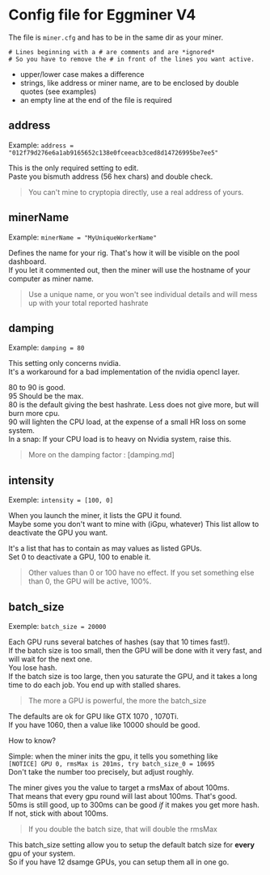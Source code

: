 # Config file for Eggminer V4

The file is `miner.cfg` and has to be in the same dir as your miner.

```
# Lines beginning with a # are comments and are *ignored*
# So you have to remove the # in front of the lines you want active.
```

- upper/lower case makes a difference  
- strings, like address or miner name, are to be enclosed by double quotes (see examples)
- an empty line at the end of the file is required

## address

Example: `address = "012f79d276e6a1ab9165652c138e0fceeacb3ced8d14726995be7ee5"`

This is the only required setting to edit.  
Paste you bismuth address (56 hex chars) and double check.  

> You can't mine to cryptopia directly, use a real address of yours.

## minerName

Example: `minerName = "MyUniqueWorkerName"`

Defines the name for your rig. That's how it will be visible on the pool dashboard.  
If you let it commented out, then the miner will use the hostname of your computer as miner name.

> Use a unique name, or you won't see individual details and will mess up with your total reported hashrate

## damping

Example: `damping = 80`

This setting only concerns nvidia.  
It's a workaround for a bad implementation of the nvidia opencl layer.

80 to 90 is good.  
95 Should be the max.  
80 is the default giving the best hashrate. Less does not give more, but will burn more cpu.  
90 will lighten the CPU load, at the expense of a small HR loss on some system.  
In a snap: If your CPU load is to heavy on Nvidia system, raise this.

> More on the damping factor : [damping.md]

## intensity

Exemple: `intensity = [100, 0]`

When you launch the miner, it lists the GPU it found.  
Maybe some you don't want to mine with (iGpu, whatever)
This list allow to deactivate the GPU you want.

It's a list that has to contain as may values as listed GPUs.  
Set 0 to deactivate a GPU, 100 to enable it.  

> Other values than 0 or 100 have no effect. If you set something else than 0, the GPU will be active, 100%.

## batch_size

Exemple: `batch_size = 20000`

Each GPU runs several batches of hashes (say that 10 times fast!).  
If the batch size is too small, then the GPU will be done with it very fast, and will wait for the next one.  
You lose hash.  
If the batch size is too large, then you saturate the GPU, and it takes a long time to do each job. You end up with stalled shares.

> The more a GPU is powerful, the more the batch_size

The defaults are ok for GPU like GTX 1070 , 1070Ti.  
If you have 1060, then a value like 10000 should be good.  

How to know?

Simple: when the miner inits the gpu, it tells you something like  
`[NOTICE] GPU 0, rmsMax is 201ms, try batch_size_0 = 10695`  
Don't take the number too precisely, but adjust roughly.

The miner gives you the value to target a rmsMax of about 100ms.  
That means that every gpu round will last about 100ms. That's good.  
50ms is still good, up to 300ms can be good *if* it makes you get more hash. If not, stick with about 100ms.

> If you double the batch size, that will double the rmsMax

This batch_size setting allow you to setup the default batch size for **every** gpu of your system.  
So if you have 12 dsamge GPUs, you can setup them all in one go.
